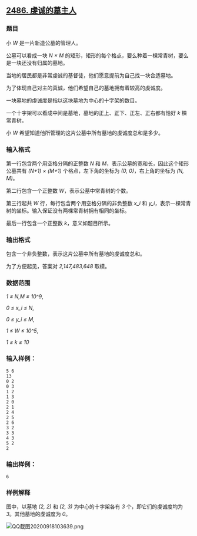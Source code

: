 ## [2486. 虔诚的墓主人](https://www.acwing.com/problem/content/2488/)

### 题目

小 *W* 是一片新造公墓的管理人。

公墓可以看成一块 *N × M* 的矩形，矩形的每个格点，要么种着一棵常青树，要么是一块还没有归属的墓地。

当地的居民都是非常虔诚的基督徒，他们愿意提前为自己找一块合适墓地。

为了体现自己对主的真诚，他们希望自己的墓地拥有着较高的虔诚度。

一块墓地的虔诚度是指以这块墓地为中心的十字架的数目。

一个十字架可以看成中间是墓地，墓地的正上、正下、正左、正右都有恰好 *k* 棵常青树。

小 *W* 希望知道他所管理的这片公墓中所有墓地的虔诚度总和是多少。

### 输入格式

第一行包含两个用空格分隔的正整数 *N* 和 *M*，表示公墓的宽和长，因此这个矩形公墓共有 *(N+1) × (M+1)* 个格点，左下角的坐标为 *(0, 0)*，右上角的坐标为 *(N, M)*。

第二行包含一个正整数 *W*，表示公墓中常青树的个数。

第三行起共 *W* 行，每行包含两个用空格分隔的非负整数 *x_i* 和 *y_i*，表示一棵常青树的坐标。输入保证没有两棵常青树拥有相同的坐标。

最后一行包含一个正整数 *k*，意义如题目所示。

### 输出格式

包含一个非负整数，表示这片公墓中所有墓地的虔诚度总和。

为了方便起见，答案对 *2,147,483,648* 取模。

### 数据范围

*1 ≤ N,M ≤ 10^9*,

*0 ≤ x_i ≤ N*,

*0 ≤ y_i ≤ M*,

*1 ≤ W ≤ 10^5*,

*1 ≤ k ≤ 10*

### 输入样例：

```
5 6
13
0 2
0 3
1 2
1 3
2 0
2 1
2 4
2 5
2 6
3 2
3 3
4 3
5 2
2
```

### 输出样例：

```
6
```

### 样例解释

图中，以墓地 *(2, 2)* 和 *(2, 3)* 为中心的十字架各有 *3* 个，即它们的虔诚度均为 *3*。其他墓地的虔诚度为 *0*。

 ![QQ截图20200918103639.png](https://cdn.acwing.com/media/article/image/2020/09/18/19_ce50b188f9-QQ截图20200918103639.png)
